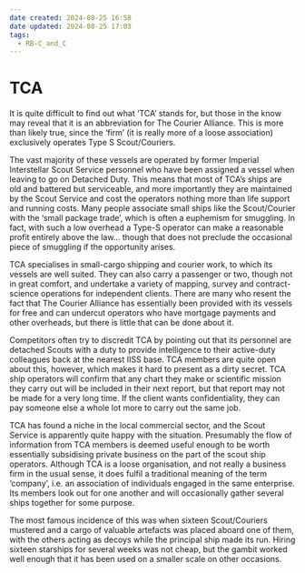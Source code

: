 ```yaml
---
date created: 2024-08-25 16:58
date updated: 2024-08-25 17:03
tags:
  - RB-C_and_C
---
```


# TCA

It is quite difficult to find out what ‘TCA’ stands for, but those in the know may reveal that it is an abbreviation for The Courier Alliance. This is more than likely true, since the ‘firm’ (it is really more of a loose association) exclusively operates Type S Scout/Couriers.

The vast majority of these vessels are operated by former Imperial Interstellar Scout Service personnel who have been assigned a vessel when leaving to go on Detached Duty. This means that most of TCA’s ships are old and battered but serviceable, and more importantly they are maintained by the Scout Service and cost the operators nothing more than life support and running costs. Many people associate small ships like the Scout/Courier with the ‘small package trade’, which is often a euphemism for smuggling. In fact, with such a low overhead a Type-S operator can make a reasonable profit entirely above the law... though that does not preclude the occasional piece of smuggling if the opportunity arises.

TCA specialises in small-cargo shipping and courier work, to which its vessels are well suited. They can also carry a passenger or two, though not in great comfort, and undertake a variety of mapping, survey and contract-science operations for independent clients. There are many who resent the fact that The Courier Alliance has essentially been provided with its vessels for free and can undercut operators who have mortgage payments and other overheads, but there is little that can be done about it.

Competitors often try to discredit TCA by pointing out that its personnel are detached Scouts with a duty to provide intelligence to their active-duty colleagues back at the nearest IISS base. TCA members are quite open about this, however, which makes it hard to present as a dirty secret. TCA ship operators will confirm that any chart they make or scientific mission they carry out will be included in their next report, but that report may not be made for a very long time. If the client wants confidentiality, they can pay someone else a whole lot more to carry out the same job.

TCA has found a niche in the local commercial sector, and the Scout Service is apparently quite happy with the situation. Presumably the flow of information from TCA members is deemed useful enough to be worth essentially subsidising private business on the part of the scout ship operators. Although TCA is a loose organisation, and not really a business firm in the usual sense, it does fulfil a traditional meaning of the term
‘company’, i.e. an association of individuals engaged in the same enterprise. Its members look out for one another and will occasionally gather several ships together for some purpose.

The most famous incidence of this was when sixteen Scout/Couriers mustered and a cargo of valuable artefacts was placed aboard one of them, with the others acting as decoys while the principal ship made its run. Hiring sixteen starships for several weeks was not cheap, but the gambit worked well enough that it has been used on a smaller scale on other occasions.
